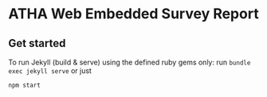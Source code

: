 # ATHA Web Embedded Survey Report

## Get started

To run Jekyll (build & serve) using the defined ruby gems only: run `bundle exec jekyll serve` or just 
```
npm start
```

